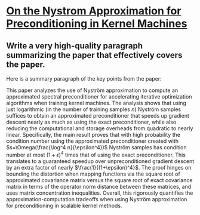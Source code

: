 # [On the Nystrom Approximation for Preconditioning in Kernel Machines](https://arxiv.org/abs/2312.03311)

## Write a very high-quality paragraph summarizing the paper that effectively covers the paper.

 Here is a summary paragraph of the key points from the paper:

This paper analyzes the use of Nyström approximation to compute an approximated spectral preconditioner for accelerating iterative optimization algorithms when training kernel machines. The analysis shows that using just logarithmic (in the number of training samples $n$) Nyström samples suffices to obtain an approximated preconditioner that speeds up gradient descent nearly as much as using the exact preconditioner, while also reducing the computational and storage overheads from quadratic to nearly linear. Specifically, the main result proves that with high probability the condition number using the approximated preconditioner created with $s=\Omega(\frac{\log^4 n}{\epsilon^4})$ Nyström samples has condition number at most $(1+\epsilon)^4$ times that of using the exact preconditioner. This translates to a guaranteed speedup over unpreconditioned gradient descent by an extra factor of nearly $\frac{1}{(1+\epsilon)^4}$. The proof hinges on bounding the distortion when mapping functions via the square root of approximated covariance matrix versus the square root of exact covariance matrix in terms of the operator norm distance between these matrices, and uses matrix concentration inequalities. Overall, this rigorously quantifies the approximation-computation tradeoffs when using Nyström approximation for preconditioning in scalable kernel methods.
